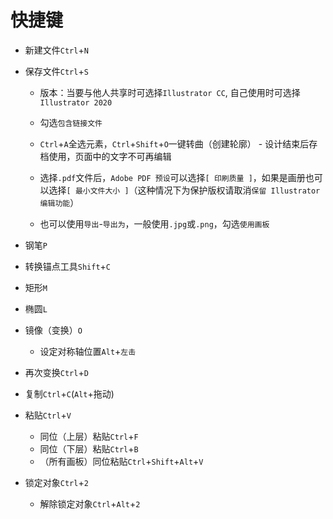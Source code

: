 # 快捷键

- 新建文件`Ctrl`+`N`

- 保存文件`Ctrl`+`S`
  - 版本：当要与他人共享时可选择`Illustrator CC`, 自己使用时可选择`Illustrator 2020`

  - 勾选`包含链接文件`

  - `Ctrl`+`A`全选元素，`Ctrl`+`Shift`+`O`一键转曲（创建轮廓） - 设计结束后存档使用，页面中的文字不可再编辑

  - 选择`.pdf`文件后，`Adobe PDF 预设`可以选择`[ 印刷质量 ]`，如果是画册也可以选择`[ 最小文件大小 ]`（这种情况下为保护版权请取消`保留 Illustrator 编辑功能`）

  - 也可以使用`导出`-`导出为`，一般使用`.jpg`或`.png`，勾选`使用画板`

- 钢笔`P`

- 转换锚点工具`Shift`+`C`

- 矩形`M`

- 椭圆`L`

- 镜像（变换）`O`
  - 设定对称轴位置`Alt`+`左击`

- 再次变换`Ctrl`+`D`
- 复制`Ctrl`+`C`(`Alt`+拖动)
- 粘贴`Ctrl`+`V`
  - 同位（上层）粘贴`Ctrl`+`F`
  - 同位（下层）粘贴`Ctrl`+`B`
  - （所有画板）同位粘贴`Ctrl`+`Shift`+`Alt`+`V`
- 锁定对象`Ctrl`+`2`
  - 解除锁定对象`Ctrl`+`Alt`+`2`